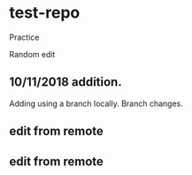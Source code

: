 # test-repo
Practice

Random edit

10/11/2018 addition.
---------------
Adding using a branch locally.
Branch changes.

edit from remote
--------------
edit from remote
--------------

